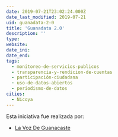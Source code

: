 ```yaml
---
date: 2019-07-21T23:02:24.000Z
date_last_modified: 2019-07-21
uid: guanadata-2-0
title: 'Guanadata 2.0'
description: ''
type: 
website: 
date_ini: 
date_end: 
tags:
  - monitoreo-de-servicios-publicos
  - transparencia-y-rendicion-de-cuentas
  - participación-ciudadana
  - uso-de-datos-abiertos
  - periodismo-de-datos
cities: 
  - Nicoya
---
```


Esta iniciativa fue realizada por:

- [La Voz De Guanacaste](/organizaciones/la-voz-de-guanacaste)
